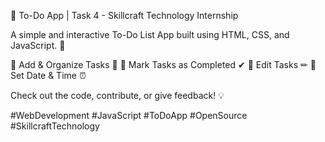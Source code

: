 📌 To-Do App | Task 4 - Skillcraft Technology Internship

A simple and interactive To-Do List App built using HTML, CSS, and JavaScript. 🚀

🔹 Add & Organize Tasks 📌
🔹 Mark Tasks as Completed ✔
🔹 Edit Tasks ✏
🔹 Set Date & Time ⏰

Check out the code, contribute, or give feedback! 💡

#WebDevelopment #JavaScript #ToDoApp #OpenSource #SkillcraftTechnology
